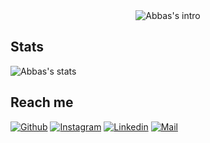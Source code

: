 <div align="center">
	<img src="animatio.gif" alt="Abbas's intro">
</div>

## Stats

![Abbas's stats](https://github-readme-stats.vercel.app/api?username=Abbaskt&&show_icons=true&title_color=ffffff&icon_color=ff0000&text_color=daf7dc&bg_color=151515)

## Reach me 
[![Github](https://img.shields.io/github/followers/Abbaskt?label=Follow&style=social)](https://github.com/Abbaskt)
[![Instagram](https://img.shields.io/badge/-@conscious._.oblivion-red?style=flat-square&logo=instagram&logoColor=white&link=https://www.instagram.com/conscious._.oblivion/)](https://www.instagram.com/conscious._.oblivion/)
[![Linkedin](https://img.shields.io/badge/-Abbas%20Travadi-blue?style=flat-square&logo=linkedin&logoColor=white&link=https://www.linkedin.com/in/abbas-travadi-8460b4194/)](https://www.linkedin.com/in/abbas-travadi-8460b4194/)
[![Mail](https://img.shields.io/badge/-abbask.51tr@gmail.com-gray?style=flat-square&logo=gmail&logoColor=red&link=https://www.linkedin.com/in/abbas-travadi-8460b4194/)](mailto:abbask.51tr@gmail.com)

